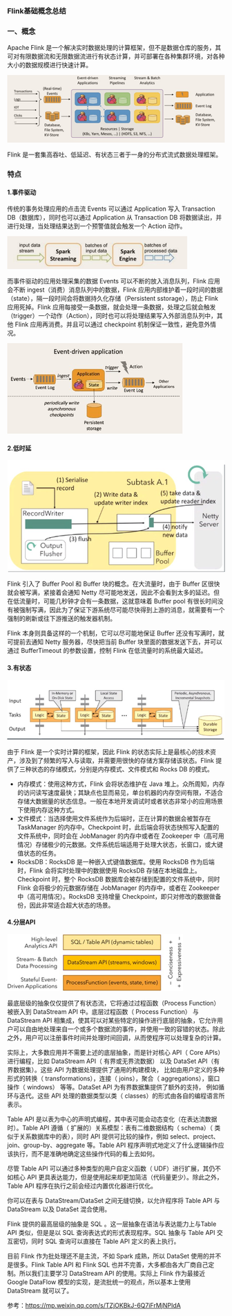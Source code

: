 ### Flink基础概念总结

### 一、概念

Apache Flink 是一个解决实时数据处理的计算框架，但不是数据仓库的服务，其可对有限数据流和无限数据流进行有状态计算，并可部署在各种集群环境，对各种大小的数据规模进行快速计算。

![image-20200729210058970](https://github.com/rainluacgq/java/blob/master/大数据/pic/image-20200729210058970.png)

Flink 是一套集高吞吐、低延迟、有状态三者于一身的分布式流式数据处理框架。

###  特点

####  1.事件驱动

传统的事务处理应用的点击流 Events 可以通过 Application 写入 Transaction DB（数据库），同时也可以通过 Application 从 Transaction DB 将数据读出，并进行处理，当处理结果达到一个预警值就会触发一个 Action 动作。

![image-20200729210328069](https://github.com/rainluacgq/java/blob/master/大数据/pic/image-20200729210328069.png)

而事件驱动的应用处理采集的数据 Events 可以不断的放入消息队列，Flink 应用会不断 ingest（消费）消息队列中的数据，Flink 应用内部维护着一段时间的数据（state），隔一段时间会将数据持久化存储（Persistent sstorage），防止 Flink 应用死掉。Flink 应用每接受一条数据，就会处理一条数据，处理之后就会触发（trigger）一个动作（Action），同时也可以将处理结果写入外部消息队列中，其他 Flink 应用再消费。并且可以通过 checkpoint 机制保证一致性，避免意外情况。

![image-20200729210351755](https://github.com/rainluacgq/java/blob/master/大数据/pic/image-20200729210351755.png)

####  2.低时延

![image-20200729211140694](https://github.com/rainluacgq/java/blob/master/大数据/pic/image-20200729211140694.png)

Flink 引入了 Buffer Pool 和 Buffer 块的概念。在大流量时，由于 Buffer 区很快就会被写满，紧接着会通知 Netty 尽可能地发送，因此不会看到太多的延迟。但在低流量时，可能几秒钟才会有一条数据，这就意味着 Buffer pool 有很长时间没有被强制写满，因此为了保证下游系统尽可能尽快得到上游的消息，就需要有一个强制的刷新或往下游推送的触发器机制。

Flink 本身则具备这样的一个机制，它可以尽可能地保证 Buffer 还没有写满时，就可提前去通知 Netty 服务器，尽快把当前 Buffer 块里面的数据发送下去，并可以通过 BufferTimeout 的参数设置，控制 Flink 在低流量时的系统最大延迟。

####  3.有状态

![image-20200729211300807](https://github.com/rainluacgq/java/blob/master/大数据/pic/image-20200729211300807.png)

由于 Flink 是一个实时计算的框架，因此 Flink 的状态实际上是最核心的技术资产，涉及到了频繁的写入与读取，并需要用很快的存储方案存储该状态。Flink 提供了三种状态的存储模式，分别是内存模式、文件模式和 Rocks DB 的模式。

- 内存模式：使用这种方式，Flink 会将状态维护在 Java 堆上。众所周知，内存的访问读写速度最快；其缺点也显而易见，单台机器的内存空间有限，不适合存储大数据量的状态信息。一般在本地开发调试时或者状态非常小的应用场景下使用内存这种方式。
- 文件模式：当选择使用文件系统作为后端时，正在计算的数据会被暂存在 TaskManager 的内存中。Checkpoint 时，此后端会将状态快照写入配置的文件系统中，同时会在 JobManager 的内存中或者在 Zookeeper 中（高可用情况）存储极少的元数据。文件系统后端适用于处理大状态，长窗口，或大键值状态的任务。
- RocksDB：RocksDB 是一种嵌入式键值数据库。使用 RocksDB 作为后端时，Flink 会将实时处理中的数据使用 RocksDB 存储在本地磁盘上。Checkpoint 时，整个 RocksDB 数据库会被存储到配置的文件系统中，同时 Flink 会将极少的元数据存储在 JobManager 的内存中，或者在 Zookeeper 中（高可用情况）。RocksDB 支持增量 Checkpoint，即只对修改的数据做备份，因此非常适合超大状态的场景。

####  4.分层API

![image-20200729211724567](https://github.com/rainluacgq/java/blob/master/大数据/pic/image-20200729211724567.png)



最底层级的抽象仅仅提供了有状态流，它将通过过程函数（Process Function） 被嵌入到 DataStream API 中。底层过程函数（ Process Function） 与 DataStream API 相集成，使其可以对某些特定的操作进行底层的抽象，它允许用户可以自由地处理来自一个或多个数据流的事件，并使用一致的容错的状态。除此之外，用户可以注册事件时间并处理时间回调，从而使程序可以处理复杂的计算。

实际上，大多数应用并不需要上述的底层抽象，而是针对核心 API（ Core APIs） 进行编程，比如 DataStream API（ 有界或无界流数据） 以及 DataSet API（有界数据集）。这些 API 为数据处理提供了通用的构建模块， 比如由用户定义的多种形式的转换（ transformations），连接（ joins），聚合（ aggregations），窗口操作（ windows） 等等。DataSet API 为有界数据集提供了额外的支持， 例如循环与迭代。这些 API 处理的数据类型以类（ classes）的形式由各自的编程语言所表示。

Table API 是以表为中心的声明式编程，其中表可能会动态变化（在表达流数据时）。Table API 遵循（ 扩展的）关系模型：表有二维数据结构（ schema）（ 类似于关系数据库中的表），同时 API 提供可比较的操作，例如 select、project、join、group-by、aggregate 等。Table API 程序声明式地定义了什么逻辑操作应该执行，而不是准确地确定这些操作代码的看上去如何。

尽管 Table API 可以通过多种类型的用户自定义函数（ UDF）进行扩展，其仍不如核心 API 更具表达能力，但是使用起来却更加简洁（代码量更少）。除此之外， Table API 程序在执行之前会经过内置优化器进行优化。

你可以在表与 DataStream/DataSet 之间无缝切换，以允许程序将 Table API 与DataStream 以及 DataSet 混合使用。

Flink 提供的最高层级的抽象是 SQL 。这一层抽象在语法与表达能力上与Table API 类似，但是是以 SQL 查询表达式的形式表现程序。SQL 抽象与 Table API 交互密切，同时 SQL 查询可以直接在 Table API 定义的表上执行。

目前 Flink 作为批处理还不是主流，不如 Spark 成熟，所以 DataSet 使用的并不是很多。Flink Table API 和 Flink SQL 也并不完善，大多都由各大厂商自己定制。所以我们主要学习 DataStream API 的使用。实际上 Flink 作为最接近 Google DataFlow 模型的实现，是流批统一的观点，所以基本上使用 DataStream 就可以了。

参考：https://mp.weixin.qq.com/s/TZjOKBkJ-6Q7iFrMjNPIdA